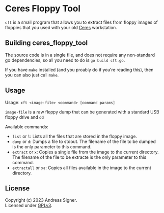 # Ceres Floppy Tool

`cft` is a small program that allows you to extract files from floppy images
of floppies that you used with your old [Ceres](https://en.wikipedia.org/wiki/Ceres_(workstation))
workstation.

## Building ceres_floppy_tool
The source code is in a single file, and does not require any non-standard 
go dependencies, so all you need to do is `go build cft.go`.

If you have `make` installed (and you proably do if you're reading this), then
you can also just call `make`.

## Usage

Usage: `cft <image-file> <command> [command params]`

`image-file` is a raw floppy dump that can be generated with a standard USB floppy drive and `dd`

Available commands:
   - `list` or `l`: Lists all the files that are stored in the floppy image.
   - `dump` or `d`: Dumps a file to stdout. The filename of the file to be dumped is the only parameter to this command.
   - `extract` or `x`: Copies a single file from the image to the current directory. The filename of the file to be extracte is the only parameter to this command.
   - `extractall` or `xa`: Copies all files available in the image to the current directory.

## License
Copyright (c) 2023 Andreas Signer.  
Licensed under [GPLv3](https://www.gnu.org/licenses/gpl-3.0).
